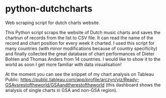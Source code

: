 # python-dutchcharts
Web scraping script for dutch charts website.

This Python script scraps the website of Dutch music charts and saves the chartrun of records from the list to CSV file. It can read the name of the record and chart position for every week it charted. I used this script for many countries (with minor modifications because of country specificity) and finally collected the great database of chart performances of Dieter Bohlen and Thomas Anders from 14 countries. I would like to show it to the world as soon I get more familiar with data visualisation!

At the moment you can see the snippet of my chart analysis on Tableau Public: https://public.tableau.com/app/profile/arczyn/viz/Ready-GSAvsrestoftheworld/GSAandtherestoftheworld (this dashboard shows the analysis of single charts in GSA and non-GSA region).
